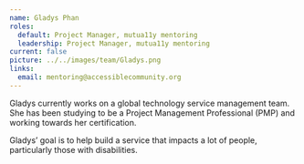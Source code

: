 ```yaml
---
name: Gladys Phan
roles:
  default: Project Manager, mutua11y mentoring
  leadership: Project Manager, mutua11y mentoring
current: false
picture: ../../images/team/Gladys.png
links:
  email: mentoring@accessiblecommunity.org
---
```


Gladys currently works on a global technology service management team. She has been studying to be a Project Management Professional (PMP) and working towards her certification.

Gladys’ goal is to help build a service that impacts a lot of people, particularly those with disabilities.
